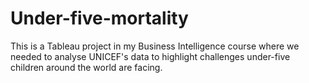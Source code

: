 # Under-five-mortality
This is a Tableau project in my Business Intelligence course where we needed to analyse UNICEF's data to highlight challenges under-five children around the world are facing.
